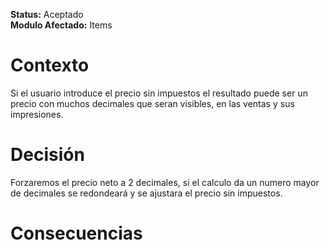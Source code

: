 **Status:** Aceptado
<br>
**Modulo Afectado:** Items

# Contexto

Si el usuario introduce el precio sin impuestos el resultado puede ser un precio con muchos decimales que seran visibles,
en las ventas y sus impresiones.


# Decisión

Forzaremos el precio neto a 2 decimales, si el calculo da un numero mayor de decimales se redondeará y se ajustara el precio
sin impuestos.

# Consecuencias
